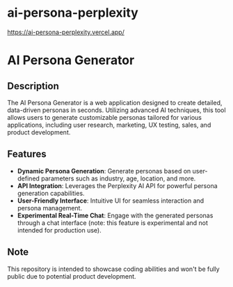 # ai-persona-perplexity
https://ai-persona-perplexity.vercel.app/

# AI Persona Generator

## Description
The AI Persona Generator is a web application designed to create detailed, data-driven personas in seconds. Utilizing advanced AI techniques, this tool allows users to generate customizable personas tailored for various applications, including user research, marketing, UX testing, sales, and product development.

## Features
- **Dynamic Persona Generation**: Generate personas based on user-defined parameters such as industry, age, location, and more.
- **API Integration**: Leverages the Perplexity AI API for powerful persona generation capabilities.
- **User-Friendly Interface**: Intuitive UI for seamless interaction and persona management.
- **Experimental Real-Time Chat**: Engage with the generated personas through a chat interface (note: this feature is experimental and not intended for production use).
  
## Note
This repository is intended to showcase coding abilities and won't be fully public due to potential product development.
